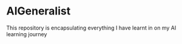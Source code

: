 # AIGeneralist
This repository is encapsulating everything I have learnt in on my AI learning journey
